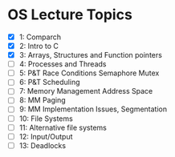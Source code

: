 # OS Lecture Topics

* [x] 1: Comparch
* [x] 2: Intro to C
* [x] 3: Arrays, Structures and Function pointers
* [ ] 4: Processes and Threads
* [ ] 5: P&T Race Conditions Semaphore Mutex
* [ ] 6: P&T Scheduling
* [ ] 7: Memory Management Address Space
* [ ] 8: MM Paging
* [ ] 9: MM Implementation Issues, Segmentation
* [ ] 10: File Systems
* [ ] 11: Alternative file systems
* [ ] 12: Input/Output
* [ ] 13: Deadlocks
